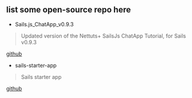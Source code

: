 ## list some open-source repo here

* Sails.js_ChatApp_v0.9.3

> Updated version of the Nettuts+ SailsJs ChatApp Tutorial, for Sails v0.9.3

[github](https://github.com/ichabodcole/Sails.js_ChatApp_v0.9.3)

* sails-starter-app

> Sails starter app

[github](https://github.com/ragulka/sails-starter-app)
